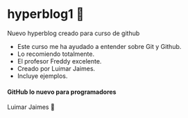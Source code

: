 # hyperblog1 🤟
Nuevo hyperblog creado para curso de github

- Este curso me ha ayudado a entender sobre Git y Github.
- Lo recomiendo totalmente.
- El profesor Freddy excelente.
- Creado por Luimar Jaimes.
- Incluye ejemplos. 

#### GitHub lo nuevo para programadores

Luimar Jaimes 🍺

